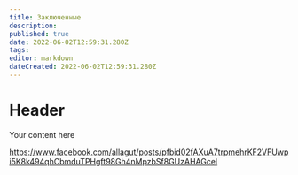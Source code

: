```yaml
---
title: Заключенные
description: 
published: true
date: 2022-06-02T12:59:31.280Z
tags: 
editor: markdown
dateCreated: 2022-06-02T12:59:31.280Z
---
```


# Header
Your content here

https://www.facebook.com/allagut/posts/pfbid02fAXuA7trpmehrKF2VFUwpi5K8k494qhCbmduTPHgft98Gh4nMpzbSf8GUzAHAGcel